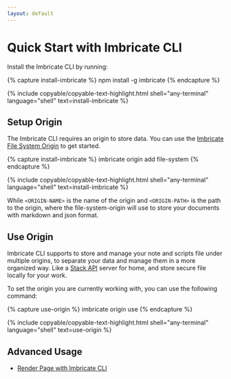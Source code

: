 ```yaml
---
layout: default
---
```


# Quick Start with Imbricate CLI

Install the Imbricate CLI by running:

{% capture install-imbricate %}
npm install -g imbricate
{% endcapture %}

{% include copyable/copyable-text-highlight.html
    shell="any-terminal"
    language="shell"
    text=install-imbricate
%}

## Setup Origin

The Imbricate CLI requires an origin to store data. You can use the [Imbricate File System Origin](https://github.com/imbricate/imbricate-origin-file-system) to get started.

{% capture install-imbricate %}
imbricate origin add file-system <ORIGIN-NAME> <ORIGIN-PATH>
{% endcapture %}

{% include copyable/copyable-text-highlight.html
    shell="any-terminal"
    language="shell"
    text=install-imbricate
%}

While `<ORIGIN-NAME>` is the name of the origin and `<ORIGIN-PATH>` is the path to the origin, where the file-system-origin will use to store your documents with markdown and json format.

## Use Origin

Imbricate CLI supports to store and manage your note and scripts file under multiple origins, to separate your data and manage them in a more organized way. Like a [Stack API](/stack) server for home, and store secure file locally for your work.

To set the origin you are currently working with, you can use the following command:

{% capture use-origin %}
imbricate origin use <ORIGIN-NAME>
{% endcapture %}

{% include copyable/copyable-text-highlight.html
    shell="any-terminal"
    language="shell"
    text=use-origin
%}

## Advanced Usage

- [Render Page with Imbricate CLI](/use/cli/render)
